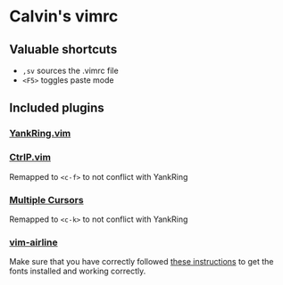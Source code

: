 # Calvin's vimrc

## Valuable shortcuts

* `,sv` sources the .vimrc file
* `<F5>` toggles paste mode

## Included plugins

### [YankRing.vim](https://github.com/vim-scripts/YankRing.vim)

### [CtrlP.vim](https://github.com/kien/ctrlp.vim)

Remapped to `<c-f>` to not conflict with YankRing

### [Multiple Cursors](https://github.com/terryma/vim-multiple-cursors)

Remapped to `<c-k>` to not conflict with YankRing

### [vim-airline](https://github.com/bling/vim-airline)

Make sure that you have correctly followed [these instructions](https://powerline.readthedocs.org/en/master/installation.html#patched-fonts) to get the fonts installed and working correctly.
